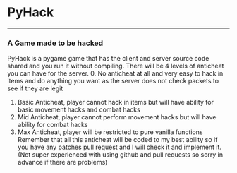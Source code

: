 # PyHack #
---
### A Game made to be hacked ###
PyHack is a pygame game that has the client and server source code shared and you run it without compiling. There will be 4 levels of anticheat you can have for the server.
0. No anticheat at all and very easy to hack in items and do anything you want as the server does not check packets to see if they are legit
1. Basic Anticheat, player cannot hack in items but will have ability for basic movement hacks and combat hacks
2. Mid Anticheat, player cannot perform movement hacks but will have ability for combat hacks
3. Max Anticheat, player will be restricted to pure vanilla functions
Remember that all this anticheat will be coded to my best ability so if you have any patches pull request and I will check it and implement it.(Not super experienced with using github and pull requests so sorry in advance if there are problems)